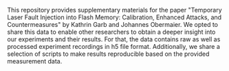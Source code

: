 This repository provides supplementary materials for the paper "Temporary Laser Fault Injection into Flash Memory: Calibration, Enhanced Attacks, and Countermeasures" by Kathrin Garb and Johannes Obermaier.
We opted to share this data to enable other researchers to obtain a deeper insight into our experiments and their results.
For that, the data contains raw as well as processed experiment recordings in h5 file format.
Additionally, we share a selection of scripts to make results reproducible based on the provided measurement data.
